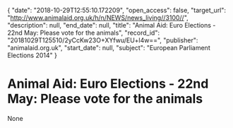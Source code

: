 {
  "date": "2018-10-29T12:55:10.172209", 
  "open_access": false, 
  "target_url": "http://www.animalaid.org.uk/h/n/NEWS/news_living//3100//", 
  "description": null, 
  "end_date": null, 
  "title": "Animal Aid: Euro Elections - 22nd May: Please vote for the animals", 
  "record_id": "20181029T125510/2yCcKw23O+XYfwu/EU+l4w==", 
  "publisher": "animalaid.org.uk", 
  "start_date": null, 
  "subject": "European Parliament Elections 2014"
}

# Animal Aid: Euro Elections - 22nd May: Please vote for the animals

None